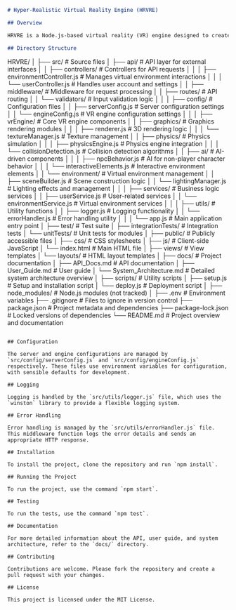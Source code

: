 ```markdown
# Hyper-Realistic Virtual Reality Engine (HRVRE)

## Overview

HRVRE is a Node.js-based virtual reality (VR) engine designed to create hyper-realistic virtual environments. The project integrates advanced graphics rendering techniques, real-world physics simulations, and AI-driven interactive elements, making it a groundbreaking tool in VR development.

## Directory Structure

```
HRVRE/
│
├── src/                                  # Source files
│   ├── api/                              # API layer for external interfaces
│   │   ├── controllers/                  # Controllers for API requests
│   │   │   ├── environmentController.js  # Manages virtual environment interactions
│   │   │   └── userController.js         # Handles user account and settings
│   │   ├── middleware/                   # Middleware for request processing
│   │   ├── routes/                       # API routing
│   │   └── validators/                   # Input validation logic
│   │
│   ├── config/                           # Configuration files
│   │   ├── serverConfig.js               # Server configuration settings
│   │   └── engineConfig.js               # VR engine configuration settings
│   │
│   ├── vrEngine/                         # Core VR engine components
│   │   ├── graphics/                     # Graphics rendering modules
│   │   │   ├── renderer.js               # 3D rendering logic
│   │   │   └── textureManager.js         # Texture management
│   │   ├── physics/                      # Physics simulation
│   │   │   ├── physicsEngine.js          # Physics engine integration
│   │   │   └── collisionDetection.js     # Collision detection algorithms
│   │   ├── ai/                           # AI-driven components
│   │   │   ├── npcBehavior.js            # AI for non-player character behavior
│   │   │   └── interactiveElements.js    # Interactive environment elements
│   │   └── environment/                  # Virtual environment management
│   │       ├── sceneBuilder.js           # Scene construction logic
│   │       └── lightingManager.js        # Lighting effects and management
│   │
│   ├── services/                         # Business logic services
│   │   ├── userService.js                # User-related services
│   │   └── environmentService.js         # Virtual environment services
│   │
│   ├── utils/                            # Utility functions
│   │   ├── logger.js                     # Logging functionality
│   │   └── errorHandler.js               # Error handling utility
│   │
│   └── app.js                            # Main application entry point
│
├── test/                                 # Test suite
│   ├── integrationTests/                 # Integration tests
│   └── unitTests/                        # Unit tests for modules
│
├── public/                               # Publicly accessible files
│   ├── css/                              # CSS stylesheets
│   ├── js/                               # Client-side JavaScript
│   └── index.html                        # Main HTML file
│
├── views/                                # View templates
│   └── layouts/                          # HTML layout templates
│
├── docs/                                 # Project documentation
│   ├── API_Docs.md                       # API documentation
│   ├── User_Guide.md                     # User guide
│   └── System_Architecture.md            # Detailed system architecture overview
│
├── scripts/                              # Utility scripts
│   ├── setup.js                          # Setup and installation script
│   └── deploy.js                         # Deployment script
│
├── node_modules/                         # Node.js modules (not tracked)
│
├── .env                                  # Environment variables
├── .gitignore                            # Files to ignore in version control
├── package.json                          # Project metadata and dependencies
├── package-lock.json                     # Locked versions of dependencies
└── README.md                             # Project overview and documentation
```

## Configuration

The server and engine configurations are managed by `src/config/serverConfig.js` and `src/config/engineConfig.js` respectively. These files use environment variables for configuration, with sensible defaults for development.

## Logging

Logging is handled by the `src/utils/logger.js` file, which uses the `winston` library to provide a flexible logging system.

## Error Handling

Error handling is managed by the `src/utils/errorHandler.js` file. This middleware function logs the error details and sends an appropriate HTTP response.

## Installation

To install the project, clone the repository and run `npm install`.

## Running the Project

To run the project, use the command `npm start`.

## Testing

To run the tests, use the command `npm test`.

## Documentation

For more detailed information about the API, user guide, and system architecture, refer to the `docs/` directory.

## Contributing

Contributions are welcome. Please fork the repository and create a pull request with your changes.

## License

This project is licensed under the MIT License.
```
